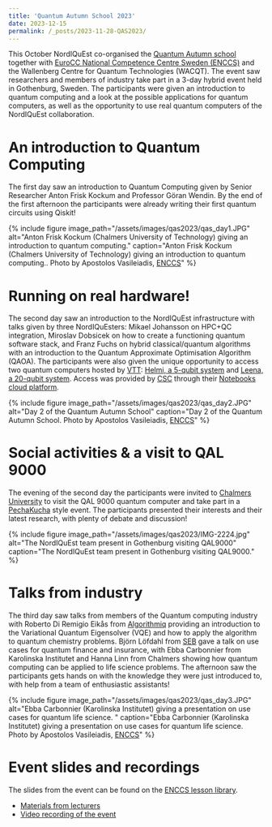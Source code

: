 ```yaml
---
title: 'Quantum Autumn School 2023'
date: 2023-12-15
permalink: /_posts/2023-11-28-QAS2023/
---
```


This October NordIQuEst co-organised the [Quantum Autumn school](https://enccs.se/events/2023-10-quantum-autumn-school/) together with [EuroCC National Competence Centre Sweden (ENCCS)](https://enccs.se) and the Wallenberg Centre for Quantum Technologies (WACQT). The event saw researchers and members of industry take part in a 3-day hybrid event held in Gothenburg, Sweden. The participants were given an introduction to quantum computing and a look at the possible applications for quantum computers, as well as the opportunity to use real quantum computers of the NordIQuEst collaboration.

# An introduction to Quantum Computing

The first day saw an introduction to Quantum Computing given by Senior Researcher Anton Frisk Kockum and Professor Göran Wendin. By the end of the first afternoon the participants were already writing their first quantum circuits using Qiskit!

{% include figure image_path="/assets/images/qas2023/qas_day1.JPG" alt="Anton Frisk Kockum (Chalmers University of Technology) giving an introduction to quantum computing." caption="Anton Frisk Kockum (Chalmers University of Technology) giving an introduction to quantum computing.. Photo by Apostolos Vasileiadis, [ENCCS](https://enccs.se/)" %}



# Running on real hardware!

The second day saw an introduction to the NordIQuEst infrastructure with talks given by three NordIQuEsters: Mikael Johansson on HPC+QC integration, Miroslav Dobsicek on how to create a functioning quantum software stack, and Franz Fuchs on hybrid classical/quantum algorithms with an introduction to the Quantum Approximate Optimisation Algorithm (QAOA). The participants were also given the unique opportunity to access two quantum computers hosted by [VTT](https://www.vttresearch.com/en): [Helmi, a 5-qubit system](https://vttresearch.github.io/quantum-computer-documentation/helmi/) and [Leena, a 20-qubit system](https://www.vttresearch.com/en/news-and-ideas/finland-launches-20-qubit-quantum-computer-development-towards-more-powerful-quantum). Access was provided by [CSC](https://www.csc.fi) through their [Notebooks cloud platform](https://notebooks.rahtiapp.fi/welcome).

{% include figure image_path="/assets/images/qas2023/qas_day2.JPG" alt="Day 2 of the Quantum Autumn School" caption="Day 2 of the Quantum Autumn School. Photo by Apostolos Vasileiadis, [ENCCS](https://enccs.se/)" %}


# Social activities & a visit to QAL 9000

The evening of the second day the participants were invited to [Chalmers University](https://www.chalmers.se/en/) to visit the QAL 9000 quantum computer and take part in a [PechaKucha](https://en.wikipedia.org/wiki/PechaKucha) style event. The participants presented their interests and their latest research, with plenty of debate and discussion!


{% include figure image_path="/assets/images/qas2023/IMG-2224.jpg" alt="The NordIQuEst team present in Gothenburg visiting QAL9000" caption="The NordIQuEst team present in Gothenburg visiting QAL9000." %}



# Talks from industry

The third day saw talks from members of the Quantum computing industry with Roberto Di Remigio Eikås from [Algorithmiq](https://algorithmiq.fi/) providing an introduction to the Variational Quantum Eigensolver (VQE) and how to apply the algorithm to quantum chemistry problems. Björn Löfdahl from [SEB](https://seb.se/) gave a talk on use cases for quantum finance and insurance, with Ebba Carbonnier from Karolinska Institutet and Hanna Linn from Chalmers showing how quantum computing can be applied to life science problems. The afternoon saw the participants gets hands on with the knowledge they were just introduced to, with help from a team of enthusiastic assistants!


{% include figure image_path="/assets/images/qas2023/qas_day3.JPG" alt="Ebba Carbonnier (Karolinska Institutet) giving a presentation on use cases for quantum life science. " caption="Ebba Carbonnier (Karolinska Institutet) giving a presentation on use cases for quantum life science. Photo by Apostolos Vasileiadis, [ENCCS](https://enccs.se/)" %}


# Event slides and recordings

The slides from the event can be found on the [ENCCS lesson library](https://enccs.se/lessons/).

* [Materials from lecturers](https://enccs.github.io/qas2023/)
* [Video recording of the event](https://www.youtube.com/watch?v=aU4115PJYbU&list=PL2GgjY1xUzfARn5TYQ2W3Bwb0TdngnZ5J&index=2)



